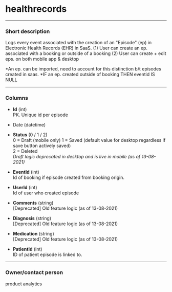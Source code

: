 # healthrecords


---
### Short description

Logs every event associated with the creation of an "Episode" (ep) in Electronic Health Records (EHR) in SaaS.
(1) User can create an ep. associated with a booking or outside of a booking
(2) User can create + edit eps. on both mobile app & desktop

*An ep. can be imported, need to account for this distinction b/t episodes created in saas.
*IF an ep. created outside of booking THEN eventid IS NULL


---
### Columns
- **Id** (int)<br>
PK. Unique id per episode<br>
- Date (datetime)<br>

- **Status** (0 / 1 / 2)<br>
0 = Draft (mobile only)
1 = Saved (default value for desktop regardless if save button actively saved)<br>
2 = Deleted<br>
*Draft logic deprecated in desktop and is live in mobile (as of 13-08-2021)*<br>
- **EventId** (int)<br>
Id of booking if episode created from booking origin.<br>
- **UserId** (int)<br>
Id of user who created episode<br>
- **Comments** (string)<br>
[Deprecated] Old feature logic (as of 13-08-2021)<br>
- **Diagnosis** (string)<br>
[Deprecated] Old feature logic (as of 13-08-2021)<br>
- **Medication** (string)<br>
[Deprecated] Old feature logic (as of 13-08-2021)<br>
- **PatientId** (int)<br>
ID of patient episode is linked to.<br>

---
### Owner/contact person
product analytics
